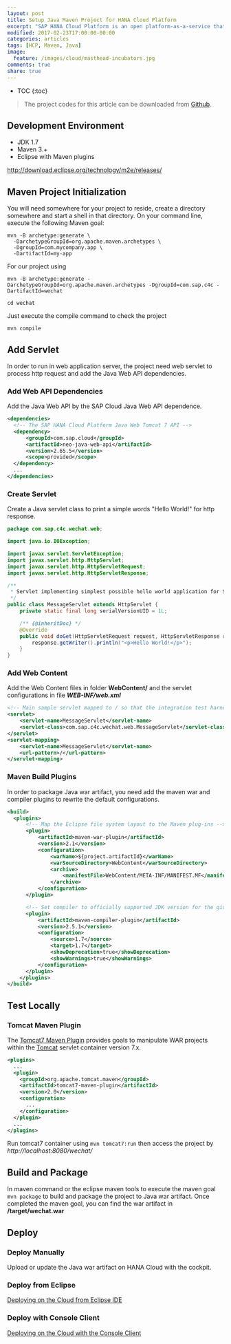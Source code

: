 ```yaml
---
layout: post
title: Setup Java Maven Project for HANA Cloud Platform
excerpt: "SAP HANA Cloud Platform is an open platform-as-a-service that provides unique in-memory database and application services. It is the proven cloud platform that enables you to rapidly develop new applications or extend existing ones. Enabling anyone to extend SAP applications in minutes, all in the cloud."
modified: 2017-02-23T17:00:00-00:00
categories: articles
tags: [HCP, Maven, Java]
image:
  feature: /images/cloud/masthead-incubators.jpg
comments: true
share: true
---
```


* TOC
{:toc}

> The project codes for this article can be downloaded from [Github][github-project].

## Development Environment

* JDK 1.7
* Maven 3.+
* Eclipse with Maven plugins

http://download.eclipse.org/technology/m2e/releases/

## Maven Project Initialization

You will need somewhere for your project to reside, create a directory somewhere and start a shell in that directory. On your command line, execute the following Maven goal:

```
mvn -B archetype:generate \
  -DarchetypeGroupId=org.apache.maven.archetypes \
  -DgroupId=com.mycompany.app \
  -DartifactId=my-app
```

For our project using

`mvn -B archetype:generate -DarchetypeGroupId=org.apache.maven.archetypes -DgroupId=com.sap.c4c -DartifactId=wechat`

`cd wechat`

Just execute the compile command to check the project

`mvn compile`

## Add Servlet

In order to run in web application server, the project need web servlet to process http request and add the Java Web API dependencies.

### Add Web API Dependencies

Add the Java Web API by the SAP Cloud Java Web API dependence.

```xml
<dependencies>
  <!-- The SAP HANA Cloud Platform Java Web Tomcat 7 API -->
  <dependency>
      <groupId>com.sap.cloud</groupId>
      <artifactId>neo-java-web-api</artifactId>
      <version>2.65.5</version>
      <scope>provided</scope>
  </dependency>
  ...
</dependencies>
```

### Create Servlet

Create a Java servlet class to print a simple words "Hello World!" for http response.

```java
package com.sap.c4c.wechat.web;

import java.io.IOException;

import javax.servlet.ServletException;
import javax.servlet.http.HttpServlet;
import javax.servlet.http.HttpServletRequest;
import javax.servlet.http.HttpServletResponse;

/**
 * Servlet implementing simplest possible hello world application for SAP HANA Cloud Platform.
 */
public class MessageServlet extends HttpServlet {
    private static final long serialVersionUID = 1L;

    /** {@inheritDoc} */
    @Override
    public void doGet(HttpServletRequest request, HttpServletResponse response) throws ServletException, IOException {
        response.getWriter().println("<p>Hello World!</p>");
    }
}
```

### Add Web Content

Add the Web Content files in folder **WebContent/** and the servlet configurations in file **_WEB-INF/web.xml_**

```xml
<!-- Main sample servlet mapped to / so that the integration test harness can detect readiness (generic for all samples) -->
<servlet>
    <servlet-name>MessageServlet</servlet-name>
    <servlet-class>com.sap.c4c.wechat.web.MessageServlet</servlet-class>
</servlet>
<servlet-mapping>
    <servlet-name>MessageServlet</servlet-name>
    <url-pattern>/</url-pattern>
</servlet-mapping>
```

### Maven Build Plugins

In order to package Java war artifact, you need add the maven war and compiler plugins to rewrite the default configurations.

```xml
<build>
  <plugins>
      <!-- Map the Eclipse file system layout to the Maven plug-ins -->
      <plugin>
          <artifactId>maven-war-plugin</artifactId>
          <version>2.1</version>
          <configuration>
              <warName>${project.artifactId}</warName>
              <warSourceDirectory>WebContent</warSourceDirectory>
              <archive>
                  <manifestFile>WebContent/META-INF/MANIFEST.MF</manifestFile>
              </archive>
          </configuration>
      </plugin>

      <!-- Set compiler to officially supported JDK version for the given SAP HANA Cloud Platform SDK -->
      <plugin>
          <artifactId>maven-compiler-plugin</artifactId>
          <version>2.5.1</version>
          <configuration>
              <source>1.7</source>
              <target>1.7</target>
              <showDeprecation>true</showDeprecation>
              <showWarnings>true</showWarnings>
          </configuration>
      </plugin>
    </plugins>
</build>
```

## Test Locally

### Tomcat Maven Plugin

The [Tomcat7 Maven Plugin][Tomcat7-Maven-Plugin] provides goals to manipulate WAR projects within the [Tomcat][tomcat] servlet container version 7.x.

```xml
<plugins>
  ...
  <plugin>
    <groupId>org.apache.tomcat.maven</groupId>
    <artifactId>tomcat7-maven-plugin</artifactId>
    <version>2.0</version>
    <configuration>
      ...
    </configuration>
  </plugin>
  ...
</plugins>
```

Run tomcat7 container using `mvn tomcat7:run` then access the project by *http://localhost:8080/wechat/*


## Build and Package

In maven command or the eclipse maven tools to execute the maven goal `mvn package` to build and package the project to Java war artifact.
Once completed the maven goal, you can find the war artifact in **/target/wechat.war**

## Deploy

### Deploy Manually

Upload or update the Java war artifact on HANA Cloud with the cockpit.

### Deploy from Eclipse

[Deploying on the Cloud from Eclipse IDE][Deploying-from-Eclipse-IDE]

### Deploy with Console Client

[Deploying on the Cloud with the Console Client][Deploying-with-Console-Client]


[github-project]:https://github.com/anypossiblew/hcp-java-wechat/tree/setup

[Tomcat7-Maven-Plugin]:http://tomcat.apache.org/maven-plugin-2.0/tomcat7-maven-plugin/
[tomcat]:http://tomcat.apache.org/

[Deploying-with-Console-Client]:https://help.hana.ondemand.com/help/frameset.htm?030863cd5d0d4dd3b742957970f8eec9.html
[Deploying-from-Eclipse-IDE]:https://help.hana.ondemand.com/help/frameset.htm?60ab35d9edde43a1b38cf48174a3dca2.html
